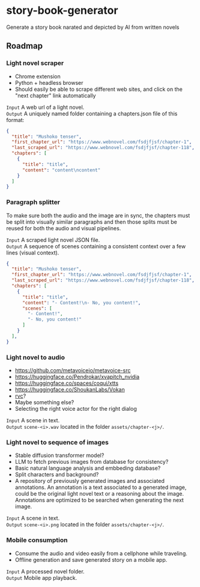 # story-book-generator
Generate a story book narated and depicted by AI from written novels

## Roadmap

### Light novel scraper

- Chrome extension
- Python + headless browser
- Should easily be able to scrape different web sites, and click on the "next chapter" link automatically

`Input` A web url of a light novel.  
`Output` A uniquely named folder containing a chapters.json file of this format:  
```json
{
  "title": "Mushoko tenser",
  "first_chapter_url": "https://www.webnovel.com/fsdjfjsf/chapter-1",
  "last_scraped_url": "https://www.webnovel.com/fsdjfjsf/chapter-118",
  "chapters": [
    {
      "title": "title",
      "content": "content\ncontent"
    }
  ]
}
```

### Paragraph splitter

To make sure both the audio and the image are in sync, the chapters must be split into visually similar paragraphs and then those splits must be reused for both the audio and visual pipelines.  

`Input` A scraped light novel JSON file.  
`Output` A sequence of scenes containing a consistent context over a few lines (visual context).  
```json
{
  "title": "Mushoko tenser",
  "first_chapter_url": "https://www.webnovel.com/fsdjfjsf/chapter-1",
  "last_scraped_url": "https://www.webnovel.com/fsdjfjsf/chapter-118",
  "chapters": [
    {
      "title": "title",
      "content": "- Content!\n- No, you content!",
      "scenes": [
        "- Content!",
        "- No, you content!"
      ]
    }
  ],
}
```

### Light novel to audio
- https://github.com/metavoiceio/metavoice-src
- https://huggingface.co/Pendrokar/xvapitch_nvidia
- https://huggingface.co/spaces/coqui/xtts
- https://huggingface.co/ShoukanLabs/Vokan
- [rvc](https://github.com/RVC-Project/Retrieval-based-Voice-Conversion-WebUI)?
- Maybe something else?
- Selecting the right voice actor for the right dialog

`Input` A scene in text.  
`Output` `scene-<i>.wav` located in the folder `assets/chapter-<j>/`.  

### Light novel to sequence of images

- Stable diffusion transformer model?
- LLM to fetch previous images from database for consistency?
- Basic natural language analysis and embbeding database?
- Split characters and background?
- A repository of previously generated images and associated annotations. An annotation is a text associated to a generated image, could be the original light novel text or a reasoning about the image. Annotations are optimized to be searched when generating the next image.

`Input` A scene in text.  
`Output` `scene-<i>.png` located in the folder `assets/chapter-<j>/`.  

### Mobile consumption

- Consume the audio and video easily from a cellphone while traveling.  
- Offline generation and save generated story on a mobile app.  

`Input` A processed novel folder.  
`Output` Mobile app playback.  
